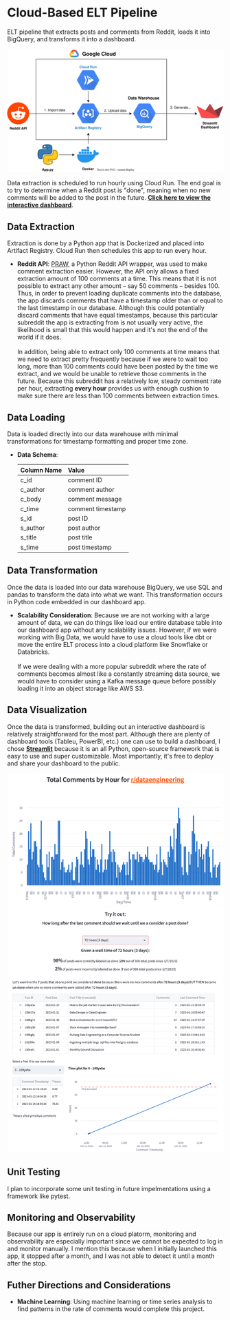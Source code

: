 # Cloud-Based ELT Pipeline

ELT pipeline that extracts posts and comments from Reddit, loads it into BigQuery, and transforms it into a dashboard.

![Setup Overview Diagram](/images/Pipeline.svg)

Data extraction is scheduled to run hourly using Cloud Run. The end goal is to try to determine when a Reddit post is "done", meaning when no new comments will be added to the post in the future.
[**Click here to view the interactive dashboard**](https://mchion-reddit-elt-pipeline-streamlit-app-wvgpbg.streamlit.app/).

## Data Extraction

Extraction is done by a Python app that is Dockerized and placed into Artifact Registry. Cloud Run then schedules this app to run every hour. 

- **Reddit API**: [PRAW](https://praw.readthedocs.io/en/stable/index.html), a Python Reddit API wrapper, was used to make comment extraction easier. However, the API only allows a fixed extraction amount of 100 comments at a time. This means that it is not possible to extract any other amount – say 50 comments – besides 100. Thus, in order to prevent loading duplicate comments into the database, the app discards comments that have a timestamp older than or equal to the last timestamp in our database. Although this could potentially discard comments that have equal timestamps, because this particular subreddit the app is extracting from is not usually very active, the likelihood is small that this would happen and it's not the end of the world if it does.\
\
In addition, being able to extract only 100 comments at time means that we need to extract pretty frequently because if we were to wait too long, more than 100 comments could have been posted by the time we extract, and we would be unable to retrieve those comments in the future. Because this subreddit has a relatively low, steady comment rate per hour, extracting **every hour** provides us with enough cushion to make sure there are less than 100 comments between extraction times.


## Data Loading

Data is loaded directly into our data warehouse with minimal transformations for timestamp formatting and proper time zone. 

- **Data Schema**:

  | Column Name | Value | 
  | ------------ | --------- | 
  | c_id | comment ID |
  | c_author | comment author |
  | c_body | comment message |
  | c_time | comment timestamp |
  | s_id | post ID |
  | s_author | post author |
  | s_title | post title |
  | s_time | post timestamp |


## Data Transformation

Once the data is loaded into our data warehouse BigQuery, we use SQL and pandas to transform the data into what we want. This transformation occurs in Python code embedded in our dashboard app. 

- **Scalability Consideration**: Because we are not working with a large amount of data, we can do things like load our entire database table into our  dashboard app without any scalability issues. However, if we were working with Big Data, we would have to use a cloud tools like dbt or move the entire ELT process into a cloud platform like Snowflake or Databricks. \
\
If we were dealing with a more popular subreddit where the rate of comments becomes almost like a constantly streaming data source, we would have to consider using a Kafka message queue before possibly loading it into an object storage like AWS S3. 

## Data Visualization

Once the data is transformed, building out an interactive dashboard is relatively straightforward for the most part. Although there are plenty of dashboard tools (Tableu, PowerBI, etc.) one can use to build a dashboard, I chose [**Streamlit**](https://streamlit.io/) because it is an all Python, open-source framework that is easy to use and super customizable. Most importantly, it's free to deploy and share your dashboard to the public.  

![Dashboard General](/images/dashboard1.png)
![Dashboard General](/images/dashboard2.png)

## Unit Testing

I plan to incorporate some unit testing in future impelmentations using a framework like pytest. 

## Monitoring and Observability

Because our app is entirely run on a cloud platorm, monitoring and observability are especially important since we cannot be expected to log in and monitor manually. I mention this because when I initially launched this app, it stopped after a month, and I was not able to detect it until a month after the stop. 

## Futher Directions and Considerations

- **Machine Learning**: Using machine learning or time series analysis to find patterns in the rate of comments would complete this project. 

